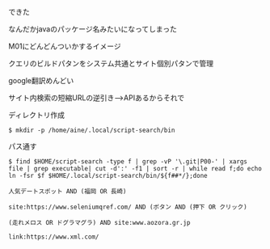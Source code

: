できた

なんだかjavaのパッケージ名みたいになってしまった

M01にどんどんついかするイメージ

クエリのビルドパタンをシステム共通とサイト個別パタンで管理

google翻訳めんどい


サイト内検索の短縮URLの逆引き-->APIあるからそれで






ディレクトリ作成

```
$ mkdir -p /home/aine/.local/script-search/bin
```

パス通す

```
$ find $HOME/script-search -type f | grep -vP '\.git|P00-' | xargs file | grep executable| cut -d':' -f1 | sort -r | while read f;do echo ln -fsr $f $HOME/.local/script-search/bin/${f##*/};done
```



```
人気デートスポット AND (福岡 OR 長崎)
```

```
site:https://www.seleniumqref.com/ AND (ボタン AND (押下 OR クリック)
```


```
(走れメロス OR ドグラマグラ) AND site:www.aozora.gr.jp
```


```
link:https://www.xml.com/
```
